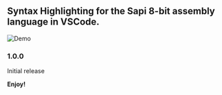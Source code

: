 ## Syntax Highlighting for the Sapi 8-bit assembly language in VSCode.

![Demo](https://github.com/MemerGamer/sapi-8bitCPU-VSCode-Syntax/tree/master/blob/img/demo.png?raw=true)

### 1.0.0

Initial release

**Enjoy!**
